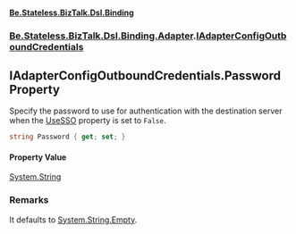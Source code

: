 #### [Be.Stateless.BizTalk.Dsl.Binding](README.md 'README')
### [Be.Stateless.BizTalk.Dsl.Binding.Adapter](Be.Stateless.BizTalk.Dsl.Binding.Adapter.md 'Be.Stateless.BizTalk.Dsl.Binding.Adapter').[IAdapterConfigOutboundCredentials](IAdapterConfigOutboundCredentials.md 'Be.Stateless.BizTalk.Dsl.Binding.Adapter.IAdapterConfigOutboundCredentials')

## IAdapterConfigOutboundCredentials.Password Property

Specify the password to use for authentication with the destination server when the [UseSSO](IAdapterConfigSSO.UseSSO.md 'Be.Stateless.BizTalk.Dsl.Binding.Adapter.IAdapterConfigSSO.UseSSO') property is set to `False`.

```csharp
string Password { get; set; }
```

#### Property Value
[System.String](https://docs.microsoft.com/en-us/dotnet/api/System.String 'System.String')

### Remarks
It defaults to [System.String.Empty](https://docs.microsoft.com/en-us/dotnet/api/System.String.Empty 'System.String.Empty').